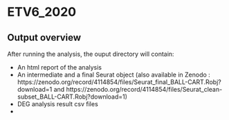 # ETV6_2020

## Output overview


After running the analysis, the ouput directory will contain:
<ul>
	<li> An html report of the analysis</li>
<li> An intermediate and a final Seurat object (also available in Zenodo : https://zenodo.org/record/4114854/files/Seurat_final_BALL-CART.Robj?download=1 and https://zenodo.org/record/4114854/files/Seurat_clean-subset_BALL-CART.Robj?download=1)</li>
	<li> DEG analysis result csv files</li>
<li>
</ul>
